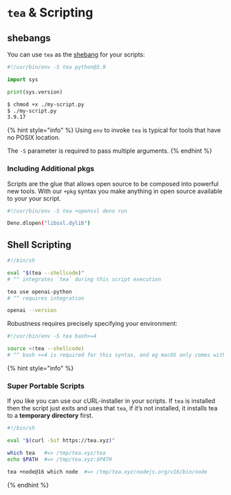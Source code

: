 # `tea` & Scripting

## shebangs

You can use `tea` as the [shebang] for your scripts:

```python
#!/usr/bin/env -S tea python@3.9

import sys

print(sys.version)
```

```sh
$ chmod +x ./my-script.py
$ ./my-script.py
3.9.17
```

{% hint style="info" %}
Using `env` to invoke `tea` is typical for tools that have no POSIX location.

The `-S` parameter is required to pass multiple arguments.
{% endhint %}


### Including Additional pkgs

Scripts are the glue that allows open source to be composed into powerful new
tools. With our `+pkg` syntax you make anything in open source available to
your your script.

```sh
#!/usr/bin/env -S tea +openssl deno run

Deno.dlopen("libssl.dylib")
```

## Shell Scripting

```sh
#!/bin/sh

eval "$(tea --shellcode)"
# ^^ integrates `tea` during this script execution

tea use openai-python
# ^^ requires integration

openai --version
```

Robustness requires precisely specifying your environment:

```sh
#!/usr/bin/env -S tea bash>=4

source <(tea --shellcode)
# ^^ bash >=4 is required for this syntax, and eg macOS only comes with bash 3
```

{% hint style="info" %}

### Super Portable Scripts

If you like you can use our cURL-installer in your scripts. If `tea` is
installed then the script just exits and uses that `tea`, if it’s not
installed, it installs tea to a **temporary directory** first.

```sh
#!/bin/sh

eval "$(curl -Ssf https://tea.xyz)"

which tea   #=> /tmp/tea.xyz/tea
echo $PATH  #=> /tmp/tea.xyz:$PATH

tea +node@16 which node  #=> /tmp/tea.xyz/nodejs.org/v16/bin/node
```

{% endhint %}


[shebang]: https://en.wikipedia.org/wiki/Shebang_(Unix)

